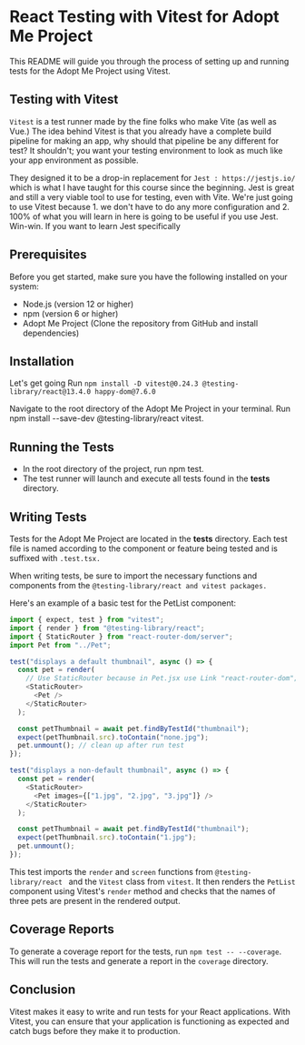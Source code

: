 # React Testing with Vitest for Adopt Me Project

This README will guide you through the process of setting up and running tests for the
Adopt Me Project using Vitest.

## Testing with Vitest

`Vitest` is a test runner made by the fine folks who make Vite (as well as Vue.) The idea behind Vitest is that you already have a complete build pipeline for making an app, why should that pipeline be any different for test? It shouldn't; you want your testing environment to look as much like your app environment as possible.

They designed it to be a drop-in replacement for `Jest : https://jestjs.io/` which is what I have taught for this course since the beginning. Jest is great and still a very viable tool to use for testing, even with Vite. We're just going to use Vitest because 1. we don't have to do any more configuration and 2. 100% of what you will learn in here is going to be useful if you use Jest. Win-win. If you want to learn Jest specifically

## Prerequisites

Before you get started, make sure you have the following installed on your system:

- Node.js (version 12 or higher)
- npm (version 6 or higher)
- Adopt Me Project (Clone the repository from GitHub and install dependencies)

## Installation

Let's get going Run
`npm install -D vitest@0.24.3 @testing-library/react@13.4.0 happy-dom@7.6.0`

Navigate to the root directory of the Adopt Me Project in your terminal.
Run npm install --save-dev @testing-library/react vitest.

## Running the Tests

- In the root directory of the project, run npm test.
- The test runner will launch and execute all tests found in the **tests** directory.

## Writing Tests

Tests for the Adopt Me Project are located in the **tests** directory. Each test file is named according to the component or feature being tested and is suffixed with
`.test.tsx.`

When writing tests, be sure to import the necessary functions and components from the `@testing-library/react and vitest packages.`

Here's an example of a basic test for the PetList component:

```js
import { expect, test } from "vitest";
import { render } from "@testing-library/react";
import { StaticRouter } from "react-router-dom/server";
import Pet from "../Pet";

test("displays a default thumbnail", async () => {
  const pet = render(
    // Use StaticRouter because in Pet.jsx use Link "react-router-dom";
    <StaticRouter>
      <Pet />
    </StaticRouter>
  );

  const petThumbnail = await pet.findByTestId("thumbnail");
  expect(petThumbnail.src).toContain("none.jpg");
  pet.unmount(); // clean up after run test
});

test("displays a non-default thumbnail", async () => {
  const pet = render(
    <StaticRouter>
      <Pet images={["1.jpg", "2.jpg", "3.jpg"]} />
    </StaticRouter>
  );

  const petThumbnail = await pet.findByTestId("thumbnail");
  expect(petThumbnail.src).toContain("1.jpg");
  pet.unmount();
});
```

This test imports the `render` and `screen` functions from `@testing-library/react ` and the `Vitest` class from `vitest`.
It then renders the `PetList` component using Vitest's `render` method and checks that the names of three pets are present in the rendered output.

## Coverage Reports

To generate a coverage report for the tests, run `npm test -- --coverage`. This will run the tests and generate a report in the `coverage` directory.

## Conclusion

Vitest makes it easy to write and run tests for your React applications. With Vitest, you can ensure that your application is functioning as expected and catch bugs before they make it to production.
